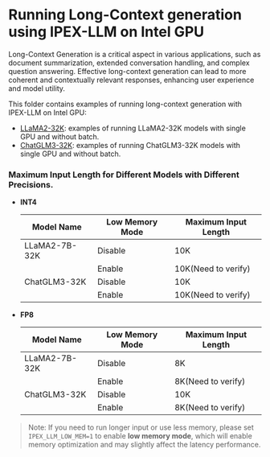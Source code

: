 # Running Long-Context generation using IPEX-LLM on Intel GPU

Long-Context Generation is a critical aspect in various applications, such as document summarization, extended conversation handling, and complex question answering. Effective long-context generation can lead to more coherent and contextually relevant responses, enhancing user experience and model utility.

This folder contains examples of running long-context generation with IPEX-LLM on Intel GPU:

<!-- Maybe like this after adding more examples:
- [Single GPU](Single GPU): single GPU examples w & w/o batch.
- [Multiple GPU](Multiple GPU): multiple GPU examples w & w/o batch. -->
- [LLaMA2-32K](LLaMA2-32K): examples of running LLaMA2-32K models with single GPU and without batch.
- [ChatGLM3-32K](Chatglm3-32K): examples of running ChatGLM3-32K models with single GPU and without batch.

### Maximum Input Length for Different Models with Different Precisions.

- **INT4**

    | Model Name | Low Memory Mode | Maximum Input Length |
    | -- | -- | -- |
    | LLaMA2-7B-32K | Disable | 10K |
    |  | Enable | 10K(Need to verify) |
    | ChatGLM3-32K | Disable | 10K |
    |  | Enable | 10K(Need to verify) |
- **FP8**

    | Model Name | Low Memory Mode | Maximum Input Length |
    | -- | -- | -- |
    | LLaMA2-7B-32K | Disable | 8K |
    |  | Enable | 8K(Need to verify) |
    | ChatGLM3-32K | Disable | 10K |
    |  | Enable | 8K(Need to verify) |

> Note: If you need to run longer input or use less memory, please set `IPEX_LLM_LOW_MEM=1` to enable **low memory mode**, which will enable memory optimization and may slightly affect the latency performance.